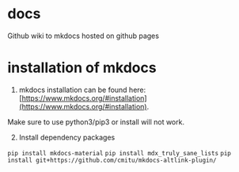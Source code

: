 # docs

Github wiki to mkdocs hosted on github pages

# installation of mkdocs

1.  mkdocs installation can be found here: [https://www.mkdocs.org/#installation](https://www.mkdocs.org/#installation).

Make sure to use python3/pip3 or install will not work.

2.  Install dependency packages

`pip install mkdocs-material`
`pip install mdx_truly_sane_lists`
`pip install git+https://github.com/cmitu/mkdocs-altlink-plugin/`
